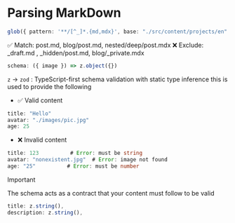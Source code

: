 # Parsing MarkDown

```ts
glob({ pattern: '**/[^_]*.{md,mdx}', base: "./src/content/projects/en" }),
```

✅ Match: post.md, blog/post.md, nested/deep/post.mdx
❌ Exclude: _draft.md , _hidden/post.md, blog/_private.mdx


```ts
schema: ({ image }) => z.object({})
```

`z` -> `zod` : TypeScript-first schema validation with static type inference
this is used to provide the following 
- ✅ Valid content
```ts
title: "Hello"
avatar: "./images/pic.jpg"
age: 25
```
- ❌ Invalid content
```ts
title: 123          # Error: must be string
avatar: "nonexistent.jpg"  # Error: image not found
age: "25"          # Error: must be number
```

>[!important]
>The schema acts as a contract that your content must follow to be valid

```ts
title: z.string(),
description: z.string(),
```
